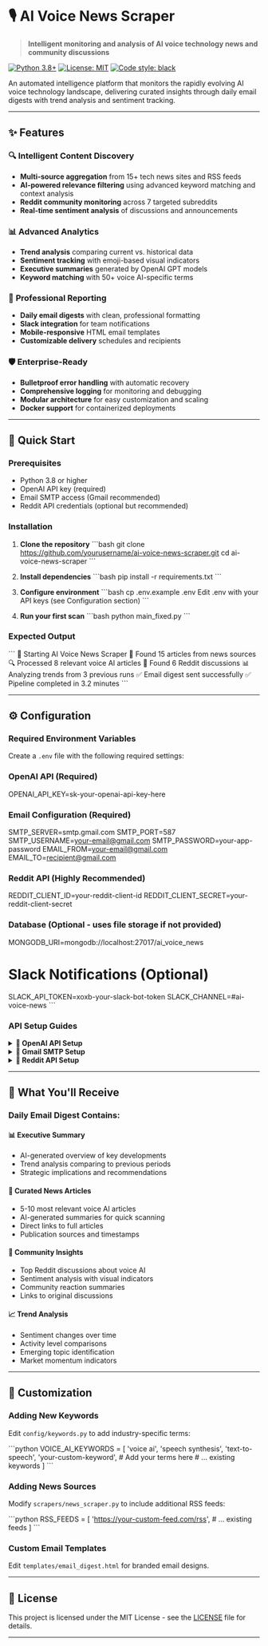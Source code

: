 # 🎙️ AI Voice News Scraper

> **Intelligent monitoring and analysis of AI voice technology news and community discussions**

[![Python 3.8+](https://img.shields.io/badge/python-3.8+-blue.svg)](https://www.python.org/downloads/)
[![License: MIT](https://img.shields.io/badge/License-MIT-yellow.svg)](https://opensource.org/licenses/MIT)
[![Code style: black](https://img.shields.io/badge/code%20style-black-000000.svg)](https://github.com/psf/black)

An automated intelligence platform that monitors the rapidly evolving AI voice technology landscape, delivering curated insights through daily email digests with trend analysis and sentiment tracking.

---

## ✨ Features

### 🔍 **Intelligent Content Discovery**
- **Multi-source aggregation** from 15+ tech news sites and RSS feeds
- **AI-powered relevance filtering** using advanced keyword matching and context analysis
- **Reddit community monitoring** across 7 targeted subreddits
- **Real-time sentiment analysis** of discussions and announcements

### 📊 **Advanced Analytics**
- **Trend analysis** comparing current vs. historical data
- **Sentiment tracking** with emoji-based visual indicators
- **Executive summaries** generated by OpenAI GPT models
- **Keyword matching** with 50+ voice AI-specific terms

### 📧 **Professional Reporting**
- **Daily email digests** with clean, professional formatting
- **Slack integration** for team notifications
- **Mobile-responsive** HTML email templates
- **Customizable delivery** schedules and recipients

### 🛡️ **Enterprise-Ready**
- **Bulletproof error handling** with automatic recovery
- **Comprehensive logging** for monitoring and debugging
- **Modular architecture** for easy customization and scaling
- **Docker support** for containerized deployments

---

## 🚀 Quick Start

### Prerequisites
- Python 3.8 or higher
- OpenAI API key (required)
- Email SMTP access (Gmail recommended)
- Reddit API credentials (optional but recommended)

### Installation

1. **Clone the repository**
   \`\`\`bash
   git clone https://github.com/yourusername/ai-voice-news-scraper.git
   cd ai-voice-news-scraper
   \`\`\`

2. **Install dependencies**
   \`\`\`bash
   pip install -r requirements.txt
   \`\`\`

3. **Configure environment**
   \`\`\`bash
   cp .env.example .env
   Edit .env with your API keys (see Configuration section)
   \`\`\`

4. **Run your first scan**
   \`\`\`bash
   python main_fixed.py
   \`\`\`

### Expected Output
\`\`\`
🚀 Starting AI Voice News Scraper
📰 Found 15 articles from news sources
🔍 Processed 8 relevant voice AI articles
💬 Found 6 Reddit discussions
📊 Analyzing trends from 3 previous runs
✅ Email digest sent successfully
✅ Pipeline completed in 3.2 minutes
\`\`\`

---

## ⚙️ Configuration

### Required Environment Variables

Create a `.env` file with the following required settings:

### OpenAI API (Required)
OPENAI_API_KEY=sk-your-openai-api-key-here

### Email Configuration (Required)
SMTP_SERVER=smtp.gmail.com
SMTP_PORT=587
SMTP_USERNAME=your-email@gmail.com
SMTP_PASSWORD=your-app-password
EMAIL_FROM=your-email@gmail.com
EMAIL_TO=recipient@gmail.com

### Reddit API (Highly Recommended)
REDDIT_CLIENT_ID=your-reddit-client-id
REDDIT_CLIENT_SECRET=your-reddit-client-secret

### Database (Optional - uses file storage if not provided)
MONGODB_URI=mongodb://localhost:27017/ai_voice_news

# Slack Notifications (Optional)
SLACK_API_TOKEN=xoxb-your-slack-bot-token
SLACK_CHANNEL=#ai-voice-news
\`\`\`

### API Setup Guides

<details>
<summary><strong>🔑 OpenAI API Setup</strong></summary>

1. Visit [OpenAI Platform](https://platform.openai.com/api-keys)
2. Create a new API key
3. Add billing information (required for API access)
4. Copy the key to your `.env` file
5. **Cost estimate**: ~$2-5/month for daily runs

</details>

<details>
<summary><strong>📧 Gmail SMTP Setup</strong></summary>

1. Enable 2-factor authentication on your Google account
2. Go to [Google App Passwords](https://myaccount.google.com/apppasswords)
3. Generate an app password for "Mail"
4. Use this app password (not your regular password) in `.env`
5. **Security**: App passwords are safer than regular passwords

</details>

<details>
<summary><strong>🔴 Reddit API Setup</strong></summary>

1. Visit [Reddit Apps](https://www.reddit.com/prefs/apps)
2. Click "Create App" or "Create Another App"
3. Choose "script" as the app type
4. Copy the client ID and secret to your `.env` file
5. **Rate limits**: 60 requests per minute (automatically handled)

</details>

---

## 🎯 What You'll Receive

### Daily Email Digest Contains:

#### 📊 **Executive Summary**
- AI-generated overview of key developments
- Trend analysis comparing to previous periods
- Strategic implications and recommendations

#### 📰 **Curated News Articles**
- 5-10 most relevant voice AI articles
- AI-generated summaries for quick scanning
- Direct links to full articles
- Publication sources and timestamps

#### 💬 **Community Insights**
- Top Reddit discussions about voice AI
- Sentiment analysis with visual indicators
- Community reaction summaries
- Links to original discussions

#### 📈 **Trend Analysis**
- Sentiment changes over time
- Activity level comparisons
- Emerging topic identification
- Market momentum indicators

---

## 🔧 Customization

### Adding New Keywords
Edit `config/keywords.py` to add industry-specific terms:

\`\`\`python
VOICE_AI_KEYWORDS = [
    'voice ai', 'speech synthesis', 'text-to-speech',
    'your-custom-keyword',  # Add your terms here
    # ... existing keywords
]
\`\`\`

### Adding News Sources
Modify `scrapers/news_scraper.py` to include additional RSS feeds:

\`\`\`python
RSS_FEEDS = [
    'https://your-custom-feed.com/rss',
    # ... existing feeds
]
\`\`\`

### Custom Email Templates
Edit `templates/email_digest.html` for branded email designs.

---

## 📄 License

This project is licensed under the MIT License - see the [LICENSE](LICENSE) file for details.

---
